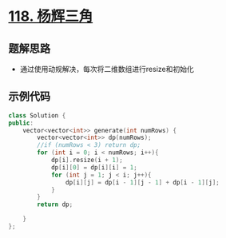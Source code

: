 # [118. 杨辉三角](https://leetcode.cn/problems/pascals-triangle/description/?envType=study-plan-v2&envId=top-100-liked)

## 题解思路

- 通过使用动规解决，每次将二维数组进行resize和初始化

## 示例代码

```C++
class Solution {
public:
    vector<vector<int>> generate(int numRows) {
        vector<vector<int>> dp(numRows);
        //if (numRows < 3) return dp;
        for (int i = 0; i < numRows; i++){
            dp[i].resize(i + 1);
            dp[i][0] = dp[i][i] = 1;
            for (int j = 1; j < i; j++){
                dp[i][j] = dp[i - 1][j - 1] + dp[i - 1][j];
            }
        }
        return dp;

    }
};
```

